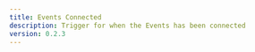 ```yaml
---
title: Events Connected
description: Trigger for when the Events has been connected
version: 0.2.3
---
```

